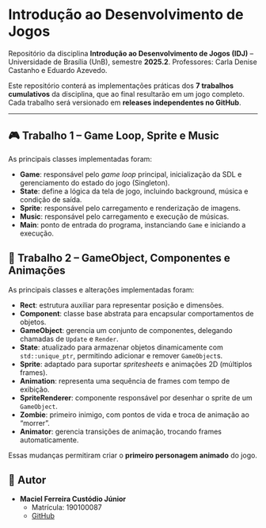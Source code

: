 # Introdução ao Desenvolvimento de Jogos

Repositório da disciplina **Introdução ao Desenvolvimento de Jogos (IDJ)** – Universidade de Brasília (UnB), semestre **2025.2**.
Professores: Carla Denise Castanho e Eduardo Azevedo.

Este repositório conterá as implementações práticas dos **7 trabalhos cumulativos** da disciplina, que ao final resultarão em um jogo completo.
Cada trabalho será versionado em **releases independentes no GitHub**.

---

## 🎮 Trabalho 1 – Game Loop, Sprite e Music
As principais classes implementadas foram:

- **Game**: responsável pelo *game loop* principal, inicialização da SDL e gerenciamento do estado do jogo (Singleton).
- **State**: define a lógica da tela de jogo, incluindo background, música e condição de saída.
- **Sprite**: responsável pelo carregamento e renderização de imagens.
- **Music**: responsável pelo carregamento e execução de músicas.
- **Main**: ponto de entrada do programa, instanciando `Game` e iniciando a execução.

## 🧟 Trabalho 2 – GameObject, Componentes e Animações
As principais classes e alterações implementadas foram:

- **Rect**: estrutura auxiliar para representar posição e dimensões.
- **Component**: classe base abstrata para encapsular comportamentos de objetos.
- **GameObject**: gerencia um conjunto de componentes, delegando chamadas de `Update` e `Render`.
- **State**: atualizado para armazenar objetos dinamicamente com `std::unique_ptr`, permitindo adicionar e remover `GameObject`s.
- **Sprite**: adaptado para suportar *spritesheets* e animações 2D (múltiplos frames).
- **Animation**: representa uma sequência de frames com tempo de exibição.
- **SpriteRenderer**: componente responsável por desenhar o sprite de um `GameObject`.
- **Zombie**: primeiro inimigo, com pontos de vida e troca de animação ao “morrer”.
- **Animator**: gerencia transições de animação, trocando frames automaticamente.

Essas mudanças permitiram criar o **primeiro personagem animado** do jogo.

## 👤 Autor
- **Maciel Ferreira Custódio Júnior**
  - Matrícula: 190100087
  - [GitHub](https://github.com/macieljuniormax)
